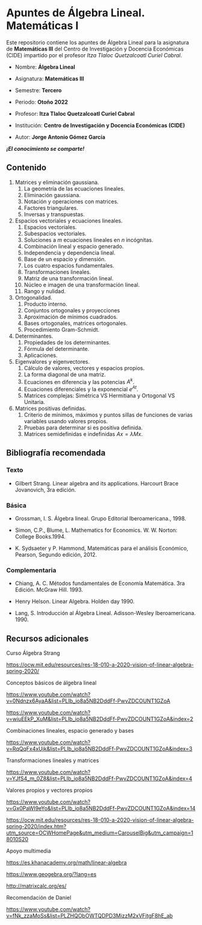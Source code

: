 # Apuntes de Álgebra Lineal. Matemáticas I

Este repositorio contiene los apuntes de Álgebra Lineal para la asignatura de **Matemáticas III** del Centro de Investigación y Docencia Económicas (CIDE) impartido por el profesor *Itza Tlaloc Quetzalcoatl Curiel Cabral*.


- Nombre: **Álgebra Lineal**

- Asignatura: **Matemáticas III**

- Semestre: **Tercero**

- Periodo: **Otoño 2022**

- Profesor: **Itza Tlaloc Quetzalcoatl Curiel Cabral**

- Institución: **Centro de Investigación y Docencia Económicas (CIDE)**

- Autor: **Jorge Antonio Gómez García**

***¡El conocimiento se comparte!***

## Contenido

1. Matrices y eliminación gaussiana.
   1. La geometría de las ecuaciones lineales.
   2. Eliminación gaussiana.
   3. Notación y operaciones con matrices.
   4. Factores triangulares.
   5. Inversas y transpuestas.
2. Espacios vectoriales y ecuaciones lineales.
   1. Espacios vectoriales.
   2. Subespacios vectoriales.
   3. Soluciones a $m$ ecuaciones lineales en $n$ incógnitas.
   4. Combinación lineal y espacio generado.
   5. Independencia y dependencia lineal.
   6. Base de un espacio y dimensión.
   7. Los cuatro espacios fundamentales.
   8. Transformaciones lineales.
   9. Matriz de una transformación lineal.
   10. Núcleo e imagen de una transformación lineal.
   11. Rango y nulidad.
3. Ortogonalidad.
   1. Producto interno.
   2. Conjuntos ortogonales y proyecciones  
   3. Aproximación de mínimos cuadrados. 
   4. Bases ortogonales, matrices ortogonales. 
   5. Procedimiento Gram-Schmidt.
4. Determinantes. 
   1. Propiedades de los determinantes. 
   2. Fórmula del determinante.
   3. Aplicaciones.
5. Eigenvalores y eigenvectores.
   1. Cálculo de valores, vectores y espacios propios.
   2. La forma diagonal de una matriz.
   3. Ecuaciones en diferencia y las potencias $A^k$.
   4. Ecuaciones diferenciales y la exponencial $e^{At}$.
   5. Matrices complejas: Simétrica VS Hermitiana y Ortogonal VS Unitaria.
6. Matrices positivas definidas.
   1. Criterio de mínimos, máximos y puntos sillas de funciones de varias variables usando valores propios.
   2. Pruebas para determinar si es positiva definida.
   3. Matrices semidefinidas e indefinidas $Ax=\lambda Mx$.

## Bibliografía recomendada 

### Texto

- Gilbert Strang.  Linear algebra and its applications. Harcourt Brace Jovanovich, 3ra edición. 


### Básica

- Grossman, I. S. Álgebra lineal. Grupo Editorial Iberoamericana., 1998. 

- Simon, C.P., Blume, L. Mathematics for Economics. W. W. Norton: College Books.1994. 

- K. Sydsaeter y P. Hammond, Matemáticas para el análisis Económico, Pearson, Segundo edición, 2012. 

### Complementaria

- Chiang, A. C. Métodos fundamentales de Economía Matemática. 3ra Edición. McGraw Hill. 1993. 

- Henry Helson. Linear Algebra. Holden day 1990. 

- Lang, S. Introducción al Álgebra Lineal. Adisson-Wesley Iberoamericana. 1990. 



## Recursos adicionales

Curso Álgebra Strang 

https://ocw.mit.edu/resources/res-18-010-a-2020-vision-of-linear-algebra-spring-2020/ 

Conceptos básicos de álgebra lineal 

https://www.youtube.com/watch?v=0Ndnzx6AyaA&list=PLIb_io8a5NB2DddFf-PwvZDCOUNT1GZoA 

https://www.youtube.com/watch?v=wiuEEkP_XuM&list=PLIb_io8a5NB2DddFf-PwvZDCOUNT1GZoA&index=2 

Combinaciones lineales, espacio generado y bases

https://www.youtube.com/watch?v=RqQqFx4xUjk&list=PLIb_io8a5NB2DddFf-PwvZDCOUNT1GZoA&index=3  

Transformaciones lineales y matrices 

https://www.youtube.com/watch?v=YJfS4_m_0Z8&list=PLIb_io8a5NB2DddFf-PwvZDCOUNT1GZoA&index=4 

Valores propios y vectores propios 

https://www.youtube.com/watch?v=Gx0PaWI9eYo&list=PLIb_io8a5NB2DddFf-PwvZDCOUNT1GZoA&index=14 

https://ocw.mit.edu/resources/res-18-010-a-2020-vision-of-linear-algebra-spring-2020/index.htm?utm_source=OCWHomePage&utm_medium=CarouselBig&utm_campaign=18010S20 

Apoyo multimedia 

https://es.khanacademy.org/math/linear-algebra 

https://www.geogebra.org/?lang=es 

http://matrixcalc.org/es/ 

Recomendación de Daniel 

https://www.youtube.com/watch?v=fNk_zzaMoSs&list=PLZHQObOWTQDPD3MizzM2xVFitgF8hE_ab 